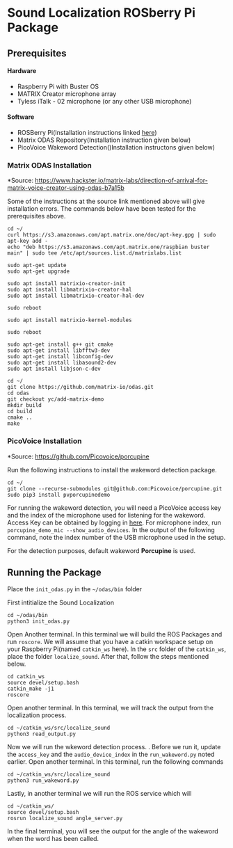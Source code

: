 # Sound Localization ROSberry Pi Package

## Prerequisites
#### Hardware
- Raspberry Pi with Buster OS
- MATRIX Creator microphone array
- Tyless iTalk - 02 microphone (or any other USB microphone)
#### Software
- ROSBerry Pi(Installation instructions linked [here](http://wiki.ros.org/ROSberryPi/Installing%20ROS%20Melodic%20on%20the%20Raspberry%20Pi))
- Matrix ODAS Repository(Installation instruction given below)
- PicoVoice Wakeword Detection()Installation instructons given below)

### Matrix ODAS Installation
*Source: https://www.hackster.io/matrix-labs/direction-of-arrival-for-matrix-voice-creator-using-odas-b7a15b

Some of the instructions at the source link mentioned above will give installation errors. The commands below have been tested for the prerequisites above.
```
cd ~/
curl https://s3.amazonaws.com/apt.matrix.one/doc/apt-key.gpg | sudo apt-key add -
echo "deb https://s3.amazonaws.com/apt.matrix.one/raspbian buster main" | sudo tee /etc/apt/sources.list.d/matrixlabs.list

sudo apt-get update
sudo apt-get upgrade

sudo apt install matrixio-creator-init
sudo apt install libmatrixio-creator-hal
sudo apt install libmatrixio-creator-hal-dev

sudo reboot

sudo apt install matrixio-kernel-modules

sudo reboot

sudo apt-get install g++ git cmake
sudo apt-get install libfftw3-dev
sudo apt-get install libconfig-dev
sudo apt-get install libasound2-dev
sudo apt install libjson-c-dev

cd ~/
git clone https://github.com/matrix-io/odas.git
cd odas
git checkout yc/add-matrix-demo
mkdir build
cd build
cmake ..
make
```

### PicoVoice Installation
*Source: https://github.com/Picovoice/porcupine

Run the following instructions to install the wakeword detection package.

```
cd ~/
git clone --recurse-submodules git@github.com:Picovoice/porcupine.git
sudo pip3 install pvporcupinedemo
```

For running the wakeword detection, you will need a PicoVoice access key and the index of the microphone used for listening for the wakeword. Access Key can be obtained by logging in [here](https://console.picovoice.ai/login). For microphone index, run ```porcupine_demo_mic --show_audio_devices```. In the output of the following command, note the index number of the USB microphone used in the setup.

For the detection purposes, default wakeword **Porcupine** is used.

## Running the Package
Place the ```init_odas.py``` in the ```~/odas/bin``` folder

First intitialize the Sound Localization
```
cd ~/odas/bin
python3 init_odas.py
```

Open Another terminal. In this terminal we will build the ROS Packages and run ```roscore```. We will assume that you have a catkin workspace setup on your Raspberry Pi(named ```catkin_ws``` here). In the ```src``` folder of the ```catkin_ws```, place the folder ```localize_sound```. After that, follow the steps mentioned below.
```
cd catkin_ws
source devel/setup.bash
catkin_make -j1
roscore
```

Open another terminal. In this terminal, we will track the output from the localization process.
```
cd ~/catkin_ws/src/localize_sound
python3 read_output.py
```
Now we will run the wkeword detection process. . Before we run it, update the ```access_key``` and the ```audio_device_index``` in the ```run_wakeword.py``` noted earlier. Open another terminal. In this terminal, run the following commands
```
cd ~/catkin_ws/src/localize_sound
python3 run_wakeword.py
```
Lastly, in another terminal we will run the ROS service which will
```
cd ~/catkin_ws/
source devel/setup.bash
rosrun localize_sound angle_server.py
```

In the final terminal, you will see the output for the angle of the wakeword when the word has been called.
